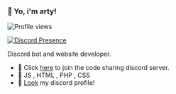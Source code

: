 ### 👋 Yo, i'm arty!
![Profile views](https://gpvc.arturio.dev/xarty)

[![Discord Presence](https://lanyard-profile-readme.vercel.app/api/567016794674561035)](https://discord.com/users/567016794674561035)


Discord bot and website developer.

- 🔭 Click <a href="https://discord.gg/bulut" rel="nofollow">here</a> to join the code sharing discord server. 
- 🧬 JS , HTML , PHP , CSS
- 💎 <a href="https://discordapp.com/users/567016794674561035" rel="nofollow">Look</a> my discord profile!


